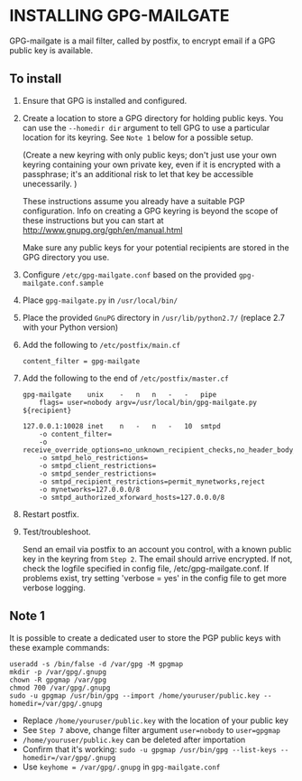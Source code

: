 INSTALLING GPG-MAILGATE
=======================

GPG-mailgate is a mail filter, called by postfix, to encrypt email if
a GPG public key is available.


To install
----------




 1. Ensure that GPG is installed and configured.
 2. Create a location to store a GPG directory for holding public keys.  You can use
    the `--homedir dir` argument to tell GPG to use a particular location for its keyring.
    See `Note 1` below for a possible setup.

    (Create a new keyring with only public keys; don't just use your own keyring
    containing your own private key, even if it is encrypted with a passphrase; it's
    an additional risk to let that key be accessible unecessarily. )

    These instructions assume you already have a suitable PGP configuration.
    Info on creating a GPG keyring is beyond the scope of these instructions
    but you can start at http://www.gnupg.org/gph/en/manual.html

    Make sure any public keys for your potential recipients are
    stored in the GPG directory you use.
 3. Configure `/etc/gpg-mailgate.conf` based on the provided
    `gpg-mailgate.conf.sample`
 4. Place `gpg-mailgate.py` in `/usr/local/bin/`
 5. Place the provided `GnuPG` directory in `/usr/lib/python2.7/` (replace 2.7 with your
    Python version)
 6. Add the following to `/etc/postfix/main.cf`

        content_filter = gpg-mailgate

 7. Add the following to the end of `/etc/postfix/master.cf`

        gpg-mailgate    unix    -   n   n   -   -   pipe
            flags= user=nobody argv=/usr/local/bin/gpg-mailgate.py ${recipient}

        127.0.0.1:10028 inet    n   -   n   -   10  smtpd
            -o content_filter=
            -o receive_override_options=no_unknown_recipient_checks,no_header_body_checks
            -o smtpd_helo_restrictions=
            -o smtpd_client_restrictions=
            -o smtpd_sender_restrictions=
            -o smtpd_recipient_restrictions=permit_mynetworks,reject
            -o mynetworks=127.0.0.0/8
            -o smtpd_authorized_xforward_hosts=127.0.0.0/8
 8. Restart postfix.
 9. Test/troubleshoot.

    Send an email via postfix to an account you control, with a known public key in
    the keyring from `Step 2`.  The email should arrive encrypted.  If not, check
    the logfile specified in config file, /etc/gpg-mailgate.conf.  If
    problems exist, try setting 'verbose = yes' in the config file to get
    more verbose logging.


## Note 1

It is possible to create a dedicated user to store the PGP public keys with
these example commands:

    useradd -s /bin/false -d /var/gpg -M gpgmap
    mkdir -p /var/gpg/.gnupg
    chown -R gpgmap /var/gpg
    chmod 700 /var/gpg/.gnupg
    sudo -u gpgmap /usr/bin/gpg --import /home/youruser/public.key --homedir=/var/gpg/.gnupg

  - Replace `/home/youruser/public.key` with the location of your public key
  - See `Step 7` above, change filter argument `user=nobody` to `user=gpgmap`
  - `/home/youruser/public.key` can be deleted after importation
  - Confirm that it's working: `sudo -u gpgmap /usr/bin/gpg --list-keys --homedir=/var/gpg/.gnupg`
  - Use `keyhome = /var/gpg/.gnupg` in `gpg-mailgate.conf`


